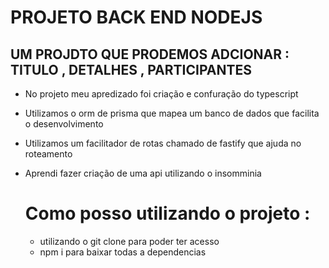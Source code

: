 # PROJETO BACK END NODEJS 

## UM PROJDTO QUE PRODEMOS ADCIONAR : TITULO , DETALHES , PARTICIPANTES 

- No projeto meu apredizado foi criação e confuração do typescript
- Utilizamos o orm de prisma que mapea um banco de dados que facilita o desenvolvimento
- Utilizamos um facilitador de rotas chamado de fastify que ajuda no roteamento
- Aprendi fazer criação de uma api utilizando o insomminia 

  # Como posso utilizando o projeto :
  - utilizando o git clone para poder ter acesso
  - npm i para baixar todas a dependencias

